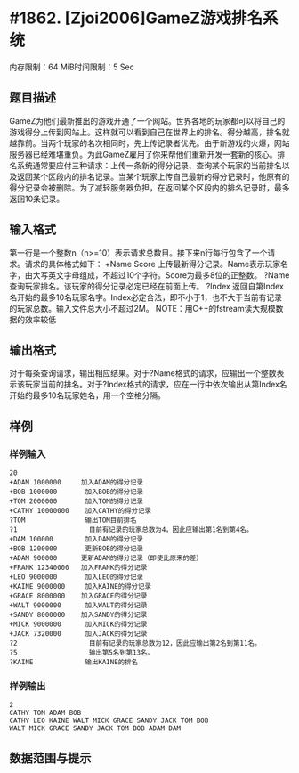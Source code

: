 # #1862. [Zjoi2006]GameZ游戏排名系统

内存限制：64 MiB时间限制：5 Sec

## 题目描述

GameZ为他们最新推出的游戏开通了一个网站。世界各地的玩家都可以将自己的游戏得分上传到网站上。这样就可以看到自己在世界上的排名。得分越高，排名就越靠前。当两个玩家的名次相同时，先上传记录者优先。由于新游戏的火爆，网站服务器已经难堪重负。为此GameZ雇用了你来帮他们重新开发一套新的核心。排名系统通常要应付三种请求：上传一条新的得分记录、查询某个玩家的当前排名以及返回某个区段内的排名记录。当某个玩家上传自己最新的得分记录时，他原有的得分记录会被删除。为了减轻服务器负担，在返回某个区段内的排名记录时，最多返回10条记录。

## 输入格式

第一行是一个整数n（n>=10）表示请求总数目。接下来n行每行包含了一个请求。请求的具体格式如下： +Name Score 上传最新得分记录。Name表示玩家名字，由大写英文字母组成，不超过10个字符。Score为最多8位的正整数。 ?Name 查询玩家排名。该玩家的得分记录必定已经在前面上传。 ?Index 返回自第Index名开始的最多10名玩家名字。Index必定合法，即不小于1，也不大于当前有记录的玩家总数。输入文件总大小不超过2M。 NOTE：用C++的fstream读大规模数据的效率较低

## 输出格式

对于每条查询请求，输出相应结果。对于?Name格式的请求，应输出一个整数表示该玩家当前的排名。对于?Index格式的请求，应在一行中依次输出从第Index名开始的最多10名玩家姓名，用一个空格分隔。

## 样例

### 样例输入

    
    20
    +ADAM 1000000     加入ADAM的得分记录
    +BOB 1000000       加入BOB的得分记录
    +TOM 2000000       加入TOM的得分记录
    +CATHY 10000000    加入CATHY的得分记录
    ?TOM               输出TOM目前排名
    ?1                  目前有记录的玩家总数为4，因此应输出第1名到第4名。
    +DAM 100000        加入DAM的得分记录
    +BOB 1200000       更新BOB的得分记录
    +ADAM 900000      更新ADAM的得分记录（即使比原来的差）
    +FRANK 12340000   加入FRANK的得分记录
    +LEO 9000000       加入LEO的得分记录
    +KAINE 9000000     加入KAINE的得分记录
    +GRACE 8000000    加入GRACE的得分记录
    +WALT 9000000      加入WALT的得分记录
    +SANDY 8000000    加入SANDY的得分记录
    +MICK 9000000      加入MICK的得分记录
    +JACK 7320000      加入JACK的得分记录
    ?2                  目前有记录的玩家总数为12，因此应输出第2名到第11名。
    ?5                  输出第5名到第13名。
    ?KAINE             输出KAINE的排名
    
    
    

### 样例输出

    
    2
    CATHY TOM ADAM BOB
    CATHY LEO KAINE WALT MICK GRACE SANDY JACK TOM BOB
    WALT MICK GRACE SANDY JACK TOM BOB ADAM DAM
    
    

## 数据范围与提示

